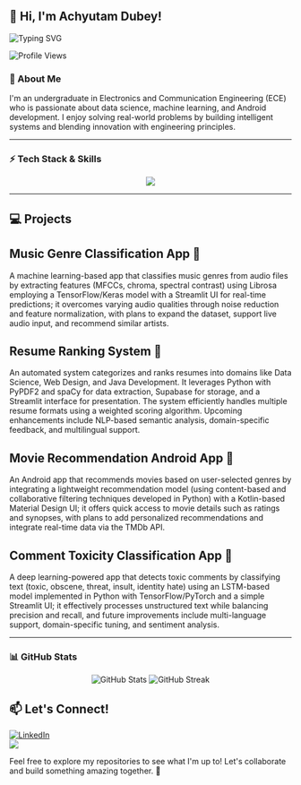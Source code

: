 ## 👋 Hi, I'm Achyutam Dubey!

![Typing SVG](https://readme-typing-svg.herokuapp.com?font=Fira+Code&size=22&pause=1000&color=36BCF7&width=435&lines=AI%2FML+Enthusiast;Deep+Learning+Explorer)

![Profile Views](https://komarev.com/ghpvc/?username=ACHYUTAM2004&color=blue)

### 🚀 About Me
I'm an undergraduate in Electronics and Communication Engineering (ECE) who is passionate about data science, machine learning, and Android development. I enjoy solving real-world problems by building intelligent systems and blending innovation with engineering principles.

---

### ⚡ Tech Stack & Skills
<p align="center">
  <img src="https://skillicons.dev/icons?i=python,tensorflow,pytorch,keras,streamlit,firebase,git,github,mysql" />
</p>

---

## 💻 Projects

## Music Genre Classification App 🎵
A machine learning-based app that classifies music genres from audio files by extracting features (MFCCs, chroma, spectral contrast) using Librosa employing a TensorFlow/Keras model with a Streamlit UI for real-time predictions; it overcomes varying audio qualities through noise reduction and feature normalization, with plans to expand the dataset, support live audio input, and recommend similar artists.

## Resume Ranking System 📄
An automated system categorizes and ranks resumes into domains like Data Science, Web Design, and Java Development. It leverages Python with PyPDF2 and spaCy for data extraction, Supabase for storage, and a Streamlit interface for presentation. The system efficiently handles multiple resume formats using a weighted scoring algorithm. Upcoming enhancements include NLP-based semantic analysis, domain-specific feedback, and multilingual support.

## Movie Recommendation Android App 🎥
An Android app that recommends movies based on user-selected genres by integrating a lightweight recommendation model (using content-based and collaborative filtering techniques developed in Python) with a Kotlin-based Material Design UI; it offers quick access to movie details such as ratings and synopses, with plans to add personalized recommendations and integrate real-time data via the TMDb API.

## Comment Toxicity Classification App 💬
A deep learning-powered app that detects toxic comments by classifying text (toxic, obscene, threat, insult, identity hate) using an LSTM-based model implemented in Python with TensorFlow/PyTorch and a simple Streamlit UI; it effectively processes unstructured text while balancing precision and recall, and future improvements include multi-language support, domain-specific tuning, and sentiment analysis.

---
### 📊 GitHub Stats
<p align="center">
  <img src="https://github-readme-stats.vercel.app/api?username=ACHYUTAM2004&show_icons=true&theme=radical" alt="GitHub Stats" />
  <img src="https://github-readme-streak-stats.herokuapp.com/?user=ACHYUTAM2004&theme=radical" alt="GitHub Streak" />
</p>


## 📫 Let's Connect!
[![LinkedIn](https://img.shields.io/badge/LinkedIn-blue?style=for-the-badge&logo=linkedin)](https://www.linkedin.com/in/achyutam-dubey-80957b260/)  
<a href="mailto:dubeyachyutam.2004@gmail.com"><img src="https://img.shields.io/badge/Email-D14836?style=for-the-badge&logo=gmail&logoColor=white"></a>


  
Feel free to explore my repositories to see what I'm up to! Let's collaborate and build something amazing together. 🚀

